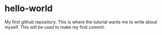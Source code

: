 # hello-world
My first github repository.
This is where the tutorial wants me to write about myself. This will be used to make my first commit.
